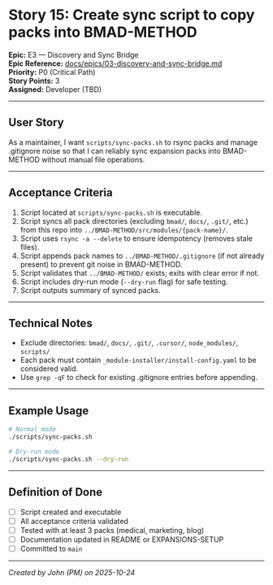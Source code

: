 # Story 15: Create sync script to copy packs into BMAD-METHOD

**Epic:** E3 — Discovery and Sync Bridge  
**Epic Reference:** [docs/epics/03-discovery-and-sync-bridge.md](../epics/03-discovery-and-sync-bridge.md)  
**Priority:** P0 (Critical Path)  
**Story Points:** 3  
**Assigned:** Developer (TBD)

---

## User Story

As a maintainer, I want `scripts/sync-packs.sh` to rsync packs and manage .gitignore noise so that I can reliably sync expansion packs into BMAD-METHOD without manual file operations.

---

## Acceptance Criteria

1. Script located at `scripts/sync-packs.sh` is executable.
2. Script syncs all pack directories (excluding `bmad/`, `docs/`, `.git/`, etc.) from this repo into `../BMAD-METHOD/src/modules/{pack-name}/`.
3. Script uses `rsync -a --delete` to ensure idempotency (removes stale files).
4. Script appends pack names to `../BMAD-METHOD/.gitignore` (if not already present) to prevent git noise in BMAD-METHOD.
5. Script validates that `../BMAD-METHOD/` exists; exits with clear error if not.
6. Script includes dry-run mode (`--dry-run` flag) for safe testing.
7. Script outputs summary of synced packs.

---

## Technical Notes

- Exclude directories: `bmad/`, `docs/`, `.git/`, `.cursor/`, `node_modules/`, `scripts/`
- Each pack must contain `_module-installer/install-config.yaml` to be considered valid.
- Use `grep -qF` to check for existing .gitignore entries before appending.

---

## Example Usage

```bash
# Normal mode
./scripts/sync-packs.sh

# Dry-run mode
./scripts/sync-packs.sh --dry-run
```

---

## Definition of Done

- [ ] Script created and executable
- [ ] All acceptance criteria validated
- [ ] Tested with at least 3 packs (medical, marketing, blog)
- [ ] Documentation updated in README or EXPANSIONS-SETUP
- [ ] Committed to `main`

---

_Created by John (PM) on 2025-10-24_

